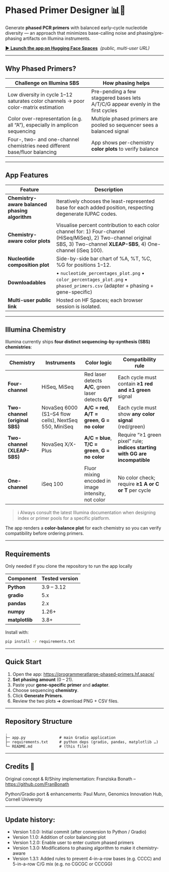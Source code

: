 # Phased Primer Designer 📊🧬

Generate **phased PCR primers** with balanced early–cycle nucleotide diversity — an approach that minimizes base-calling noise and phasing/pre-phasing artifacts on Illumina instruments.  

[**▶ Launch the app on Hugging Face Spaces**](https://programmeratlarge-phased-primers.hf.space/) &nbsp;*(public, multi-user URL)*

---

## Why Phased Primers?

| Challenge on Illumina SBS | How phasing helps |
|---------------------------|-------------------|
| Low diversity in cycle 1–12 saturates color channels → poor color-matrix estimation | Pre-pending a few staggered bases lets A/T/C/G appear evenly in the first cycles |
| Color over-representation (e.g. all “A”), especially in amplicon sequencing | Multiple phased primers are pooled so sequencer sees a balanced signal |
| Four-, two- and one-channel chemistries need different base/fluor balancing | App shows per-chemistry **color plots** to verify balance |

---

## App Features

| Feature | Description |
|---------|-------------|
| **Chemistry-aware balanced phasing algorithm** | Iteratively chooses the least-represented base for each added position, respecting degenerate IUPAC codes. |
| **Chemistry-aware color plots** | Visualise percent contribution to each color channel for: 1) Four-channel (HiSeq/MiSeq), 2) Two-channel original SBS, 3) Two-channel **XLEAP-SBS**, 4) One-channel (iSeq 100). |
| **Nucleotide composition plot** | Side-by-side bar chart of %A, %T, %C, %G for positions 1–12. |
| **Downloadables** | • `nucleotide_percentages_plot.png`  • `color_percentages_plot.png`  • `phased_primers.csv` (adapter + phasing + gene-specific) |
| **Multi-user public link** | Hosted on HF Spaces; each browser session is isolated. |

---

## Illumina Chemistry

Illumina currently ships **four distinct sequencing-by-synthesis (SBS) chemistries**:

| Chemistry | Instruments | Color logic | Compatibility rule |
|-----------|-------------|-------------|--------------------|
| **Four-channel** | HiSeq, MiSeq | Red laser detects **A/C**, green laser detects **G/T** | Each cycle must contain **≥1 red** **and** **≥1 green** signal |
| **Two-channel (original SBS)** | NovaSeq 6000 (S1–S4 flow cells), NextSeq 550, MiniSeq | **A/C = red**, **A/T = green**, **G = no color** | Each cycle must show **any color signal** (red/green) |
| **Two-channel (XLEAP-SBS)** | NovaSeq X/X-Plus | **A/C = blue**, **T/C = green**, **G = no color** | Require “≥1 green pixel” rule; **indices starting with GG are incompatible** |
| **One-channel** | iSeq 100 | Fluor mixing encoded in image intensity, not color | No color check; require **≥1 A or C or T** per cycle |

> ℹ️  Always consult the latest Illumina documentation when designing index or primer pools for a specific platform.

The app renders a **color-balance plot** for each chemistry so you can verify compatibility before ordering primers.

---

## Requirements

Only needed if you clone the repository to run the app locally

| Component | Tested version |
|-----------|----------------|
| **Python** | 3.9 – 3.12 |
| **gradio** | 5.x |
| **pandas** | 2.x |
| **numpy** | 1.26+ |
| **matplotlib** | 3.8+ |

Install with:

```bash
pip install -r requirements.txt
```

---

## Quick Start

1. Open the app: <https://programmeratlarge-phased-primers.hf.space/>
2. **Set phasing amount** (0 – 21).
3. Paste your **gene-specific primer** and **adapter**.
4. Choose sequencing **chemistry**.
5. Click **Generate Primers**.
6. Review the two plots ➜ download PNG + CSV files.

---

## Repository Structure

```text
.
├─ app.py               # main Gradio application
├─ requirements.txt     # python deps (gradio, pandas, matplotlib …)
└─ README.md            # (this file)
```

---

## Credits 🙏
Original concept & R/Shiny implementation:
Franziska Bonath – https://github.com/FranBonath

Python/Gradio port & enhancements:
Paul Munn, Genomics Innovation Hub, Cornell University

---

## Update history:

* Version 1.0.0: Initial commit (after conversion to Python / Gradio)
* Version 1.1.0: Addition of color balancing plot
* Version 1.2.0: Enable user to enter custom phased primers
* Version 1.3.0: Modifications to phasing algorithm to make it chemistry-aware
* Version 1.3.1: Added rules to prevent 4-in-a-row bases (e.g. CCCC) and 5-in-a-row C/G mix (e.g. no CGCGC or CCCGG)

